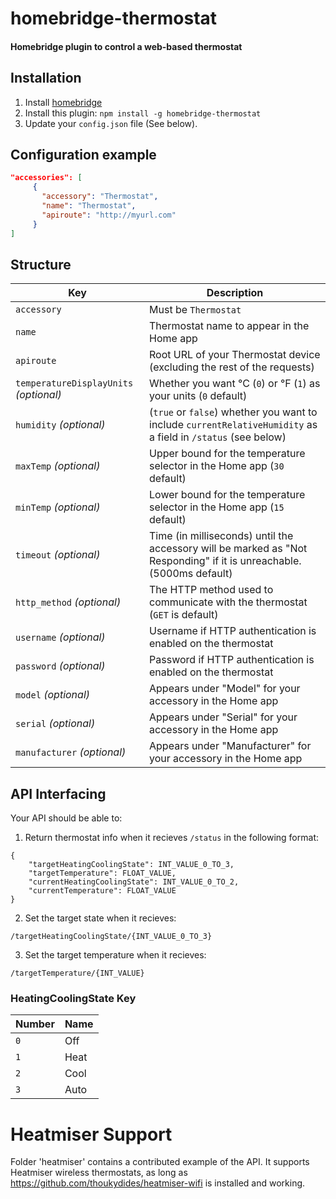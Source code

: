 # homebridge-thermostat

#### Homebridge plugin to control a web-based thermostat

## Installation

1. Install [homebridge](https://github.com/nfarina/homebridge#installation-details)
2. Install this plugin: `npm install -g homebridge-thermostat`
3. Update your `config.json` file (See below).

## Configuration example

```json
"accessories": [
     {
       "accessory": "Thermostat",
       "name": "Thermostat",
       "apiroute": "http://myurl.com"
     }
]
```

## Structure

| Key | Description |
| --- | --- |
| `accessory` | Must be `Thermostat` |
| `name` | Thermostat name to appear in the Home app |
| `apiroute` | Root URL of your Thermostat device (excluding the rest of the requests) |
| `temperatureDisplayUnits` _(optional)_ | Whether you want °C (`0`) or °F (`1`) as your units (`0` default) |
| `humidity` _(optional)_ | (`true` or `false`) whether you want to include `currentRelativeHumidity` as a field in `/status` (see below) |
| `maxTemp` _(optional)_ | Upper bound for the temperature selector in the Home app (`30` default) |
| `minTemp` _(optional)_ | Lower bound for the temperature selector in the Home app (`15` default) |
| `timeout` _(optional)_ | Time (in milliseconds) until the accessory will be marked as "Not Responding" if it is unreachable. (5000ms default) |
| `http_method` _(optional)_ | The HTTP method used to communicate with the thermostat (`GET` is default) |
| `username` _(optional)_ | Username if HTTP authentication is enabled on the thermostat |
| `password` _(optional)_ | Password if HTTP authentication is enabled on the thermostat |
| `model` _(optional)_ | Appears under "Model" for your accessory in the Home app |
| `serial` _(optional)_ | Appears under "Serial" for your accessory in the Home app |
| `manufacturer` _(optional)_ | Appears under "Manufacturer" for your accessory in the Home app |

## API Interfacing

Your API should be able to:

1. Return thermostat info when it recieves `/status` in the following format:
```
{
    "targetHeatingCoolingState": INT_VALUE_0_TO_3,
    "targetTemperature": FLOAT_VALUE,
    "currentHeatingCoolingState": INT_VALUE_0_TO_2,
    "currentTemperature": FLOAT_VALUE
}
```

2. Set the target state when it recieves:
```
/targetHeatingCoolingState/{INT_VALUE_0_TO_3}
```

3. Set the target temperature when it recieves:
```
/targetTemperature/{INT_VALUE}
```

### HeatingCoolingState Key

| Number | Name |
| --- | --- |
| `0` | Off |
| `1` | Heat |
| `2` | Cool |
| `3` | Auto |

# Heatmiser Support

Folder 'heatmiser' contains a contributed example of the API. It supports Heatmiser wireless thermostats, as long as https://github.com/thoukydides/heatmiser-wifi is installed and working.

